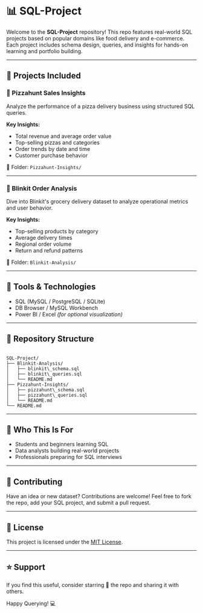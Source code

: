 
# 📊 SQL-Project

Welcome to the **SQL-Project** repository! This repo features real-world SQL projects based on popular domains like food delivery and e-commerce. Each project includes schema design, queries, and insights for hands-on learning and portfolio building.

---

## 🚀 Projects Included

### 🍕 Pizzahunt Sales Insights
Analyze the performance of a pizza delivery business using structured SQL queries.

**Key Insights:**
- Total revenue and average order value
- Top-selling pizzas and categories
- Order trends by date and time
- Customer purchase behavior

📁 Folder: `Pizzahunt-Insights/`

---

### 🛒 Blinkit Order Analysis
Dive into Blinkit's grocery delivery dataset to analyze operational metrics and user behavior.

**Key Insights:**
- Top-selling products by category
- Average delivery times
- Regional order volume
- Return and refund patterns

📁 Folder: `Blinkit-Analysis/`

---

## 🧰 Tools & Technologies
- SQL (MySQL / PostgreSQL / SQLite)
- DB Browser / MySQL Workbench
- Power BI / Excel *(for optional visualization)*

---

## 📂 Repository Structure
```

SQL-Project/
├── Blinkit-Analysis/
│   ├── blinkit\_schema.sql
│   ├── blinkit\_queries.sql
│   └── README.md
├── Pizzahunt-Insights/
│   ├── pizzahunt\_schema.sql
│   ├── pizzahunt\_queries.sql
│   └── README.md
└── README.md

```

---

## 🎯 Who This Is For
- Students and beginners learning SQL
- Data analysts building real-world projects
- Professionals preparing for SQL interviews

---

## 🙌 Contributing
Have an idea or new dataset? Contributions are welcome! Feel free to fork the repo, add your SQL project, and submit a pull request.

---

## 📄 License
This project is licensed under the [MIT License](LICENSE).

---

## ⭐ Support
If you find this useful, consider starring 🌟 the repo and sharing it with others.

Happy Querying! 💻
